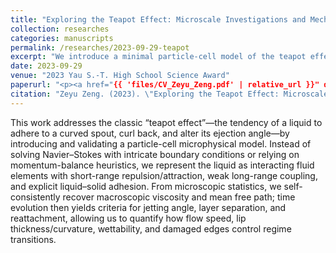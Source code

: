```yaml
---
title: "Exploring the Teapot Effect: Microscale Investigations and Mechanistic Analysis"
collection: researches
categories: manuscripts
permalink: /researches/2023-09-29-teapot
excerpt: "We introduce a minimal particle-cell model of the teapot effect that captures liquid adhesion, jet-angle change, and separation/reattachment. It quantifies how flow speed, spout geometry, wettability, and edge defects shape the outcome, providing a clean baseline for adding realistic forces and scalable computation."
date: 2023-09-29
venue: "2023 Yau S.-T. High School Science Award"
paperurl: "<p><a href="{{ 'files/CV_Zeyu_Zeng.pdf' | relative_url }}" download>Download PDF</a></p>"
citation: "Zeyu Zeng. (2023). \"Exploring the Teapot Effect: Microscale Investigations and Mechanistic Analysis\" <i>2023 Yau S.-T. High School Science Award</i>."
---
```


This work addresses the classic “teapot effect”—the tendency of a liquid to adhere to a curved spout, curl back, and alter its ejection angle—by introducing and validating a particle-cell microphysical model. Instead of solving Navier–Stokes with intricate boundary conditions or relying on momentum-balance heuristics, we represent the liquid as interacting fluid elements with short-range repulsion/attraction, weak long-range coupling, and explicit liquid–solid adhesion. From microscopic statistics, we self-consistently recover macroscopic viscosity and mean free path; time evolution then yields criteria for jetting angle, layer separation, and reattachment, allowing us to quantify how flow speed, lip thickness/curvature, wettability, and damaged edges control regime transitions.

